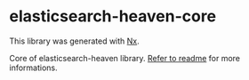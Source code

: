 # elasticsearch-heaven-core

This library was generated with [Nx](https://nx.dev).

Core of elasticsearch-heaven library. [Refer to readme](https://github.com/TheSoftwareHouse/elasticsearch-heaven/blob/master/README.md) for more informations.
